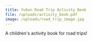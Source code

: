 ```yaml
---
title: Yukon Road Trip Activity Book
file: /uploads/activity_book.pdf
image: /uploads/road_trip_image.jpg
---
```

A children's activity book for road trips!